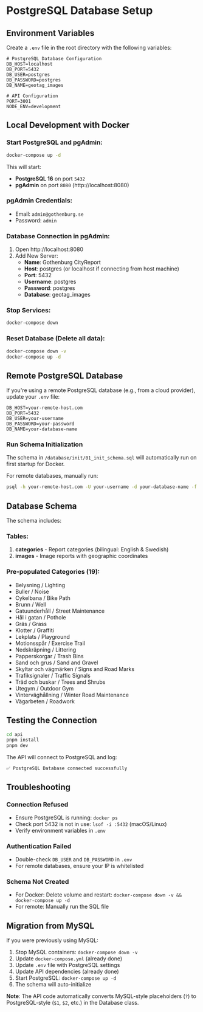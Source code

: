 # PostgreSQL Database Setup

## Environment Variables

Create a `.env` file in the root directory with the following variables:

```env
# PostgreSQL Database Configuration
DB_HOST=localhost
DB_PORT=5432
DB_USER=postgres
DB_PASSWORD=postgres
DB_NAME=geotag_images

# API Configuration
PORT=3001
NODE_ENV=development
```

## Local Development with Docker

### Start PostgreSQL and pgAdmin:

```bash
docker-compose up -d
```

This will start:
- **PostgreSQL 16** on port `5432`
- **pgAdmin** on port `8080` (http://localhost:8080)

### pgAdmin Credentials:
- Email: `admin@gothenburg.se`
- Password: `admin`

### Database Connection in pgAdmin:
1. Open http://localhost:8080
2. Add New Server:
   - **Name**: Gothenburg CityReport
   - **Host**: postgres (or localhost if connecting from host machine)
   - **Port**: 5432
   - **Username**: postgres
   - **Password**: postgres
   - **Database**: geotag_images

### Stop Services:

```bash
docker-compose down
```

### Reset Database (Delete all data):

```bash
docker-compose down -v
docker-compose up -d
```

## Remote PostgreSQL Database

If you're using a remote PostgreSQL database (e.g., from a cloud provider), update your `.env` file:

```env
DB_HOST=your-remote-host.com
DB_PORT=5432
DB_USER=your-username
DB_PASSWORD=your-password
DB_NAME=your-database-name
```

### Run Schema Initialization

The schema in `/database/init/01_init_schema.sql` will automatically run on first startup for Docker.

For remote databases, manually run:

```bash
psql -h your-remote-host.com -U your-username -d your-database-name -f database/init/01_init_schema.sql
```

## Database Schema

The schema includes:

### Tables:
1. **categories** - Report categories (bilingual: English & Swedish)
2. **images** - Image reports with geographic coordinates

### Pre-populated Categories (19):
- Belysning / Lighting
- Buller / Noise
- Cykelbana / Bike Path
- Brunn / Well
- Gatuunderhåll / Street Maintenance
- Hål i gatan / Pothole
- Gräs / Grass
- Klotter / Graffiti
- Lekplats / Playground
- Motionsspår / Exercise Trail
- Nedskräpning / Littering
- Papperskorgar / Trash Bins
- Sand och grus / Sand and Gravel
- Skyltar och vägmärken / Signs and Road Marks
- Trafiksignaler / Traffic Signals
- Träd och buskar / Trees and Shrubs
- Utegym / Outdoor Gym
- Vinterväghållning / Winter Road Maintenance
- Vägarbeten / Roadwork

## Testing the Connection

```bash
cd api
pnpm install
pnpm dev
```

The API will connect to PostgreSQL and log:
```
✅ PostgreSQL Database connected successfully
```

## Troubleshooting

### Connection Refused
- Ensure PostgreSQL is running: `docker ps`
- Check port 5432 is not in use: `lsof -i :5432` (macOS/Linux)
- Verify environment variables in `.env`

### Authentication Failed
- Double-check `DB_USER` and `DB_PASSWORD` in `.env`
- For remote databases, ensure your IP is whitelisted

### Schema Not Created
- For Docker: Delete volume and restart: `docker-compose down -v && docker-compose up -d`
- For remote: Manually run the SQL file

## Migration from MySQL

If you were previously using MySQL:

1. Stop MySQL containers: `docker-compose down -v`
2. Update `docker-compose.yml` (already done)
3. Update `.env` file with PostgreSQL settings
4. Update API dependencies (already done)
5. Start PostgreSQL: `docker-compose up -d`
6. The schema will auto-initialize

**Note**: The API code automatically converts MySQL-style placeholders (`?`) to PostgreSQL-style (`$1`, `$2`, etc.) in the Database class.

